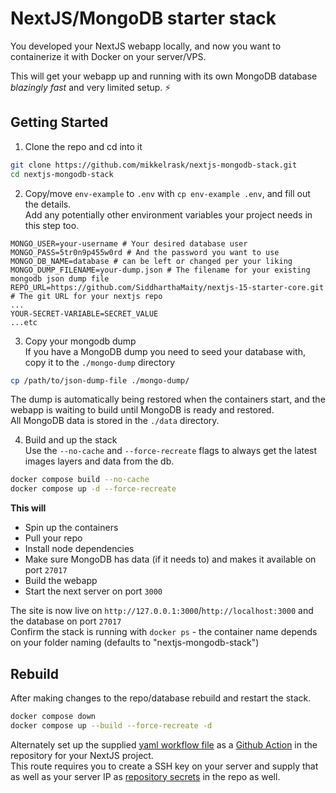 # NextJS/MongoDB starter stack
You developed your NextJS webapp locally, and now you want to containerize it with Docker on your server/VPS. 

This will get your webapp up and running with its own MongoDB database _blazingly fast_ and very limited setup. ⚡

## Getting Started

1. Clone the repo and cd into it  

```bash
git clone https://github.com/mikkelrask/nextjs-mongodb-stack.git 
cd nextjs-mongodb-stack
```
  
2. Copy/move `env-example` to `.env` with `cp env-example .env`, and fill out the details.   
Add any potentially other environment variables your project needs in this step too.
```env
MONGO_USER=your-username # Your desired database user
MONGO_PASS=5tr0n9p455w0rd # And the password you want to use
MONGO_DB_NAME=database # can be left or changed per your liking
MONGO_DUMP_FILENAME=your-dump.json # The filename for your existing mongodb json dump file
REPO_URL=https://github.com/SiddharthaMaity/nextjs-15-starter-core.git # The git URL for your nextjs repo
... 
YOUR-SECRET-VARIABLE=SECRET_VALUE
...etc
```

3. Copy your mongodb dump  
If you have a MongoDB dump you need to seed your database with, copy it to the `./mongo-dump` directory
```bash
cp /path/to/json-dump-file ./mongo-dump/
```
The dump is automatically being restored when the containers start, and the webapp is waiting to build until MongoDB is ready and restored.  
All MongoDB data is stored in the `./data` directory.
 
4. Build and up the stack  
Use the `--no-cache` and `--force-recreate` flags to always get the latest images layers and data from the db.  
```bash
docker compose build --no-cache
docker compose up -d --force-recreate
```
**This will**
- Spin up the containers
- Pull your repo
- Install node dependencies
- Make sure MongoDB has data (if it needs to) and makes it available on port `27017`
- Build the webapp
- Start the next server on port `3000`

The site is now live on `http://127.0.0.1:3000`/`http://localhost:3000` and the database on port `27017`  
Confirm the stack is running with `docker ps` - the container name depends on your folder naming (defaults to "nextjs-mongodb-stack")

## Rebuild
After making changes to the repo/database rebuild and restart the stack.  
```bash
docker compose down
docker compose up --build --force-recreate -d
```

Alternately set up the supplied [yaml workflow file](./workflows/rebuild-on-push.yml) as a [Github Action](https://docs.github.com/en/actions) in the repository for your NextJS project.  
This route requires you to create a SSH key on your server and supply that as well as your server IP as [repository secrets](https://docs.github.com/en/actions/security-for-github-actions/security-guides/about-secrets) in the repo as well.
